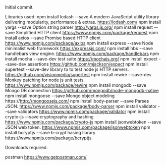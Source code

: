 Initial commit.

Libraries used:
npm install lodash --save           A modern JavaScript utility library delivering modularity, performance & extras.   https://lodash.com/
npm install yargs --save            Option string parser                                                               http://yargs.js.org/
npm install request --save          Simplified HTTP client                                        https://www.npmjs.com/package/request
npm install axios --save            Promise based HTTP client                                     https://www.npmjs.com/package/axios
npm install express --save          Node minimalist web framework                                 https://expressjs.com/
npm install hbs --save              handlebars view engine.                                       https://www.npmjs.com/package/handlebars
npm install mocha --save-dev            test suite                                                https://mochajs.org/
npm install expect --save-dev           assertions                                                https://github.com/mjackson/expect
npm install supertest --save-dev        library to to test node js HTTP servers.                  https://github.com/visionmedia/supertest
npm install rewire --save-dev           Monkey patching for node js unit tests.                   https://www.npmjs.com/package/rewire
npm install mongodb --save              Mongo DB connection                                       https://github.com/mongodb/node-mongodb-native
npm install mongoose --save             Mongo object modeling                                     https://http://mongoosejs.com/
npm install body-parser --save          Parses JSON.                                              https://www.npmjs.com/package/body-parser
npm install validator --save            validators                                                https://www.npmjs.com/package/validator
npm install crypto-js --save            cryptography and hashing                                  https://www.npmjs.com/package/crypto-js
npm install jsonwebtoken --save         JSON web token.                                           https://www.npmjs.com/package/jsonwebtoken
npm install bcryptjs --save             b-crypt hasing library                                    https://www.npmjs.com/package/bcryptjs

Downloads required:

postman                                 https://www.getpostman.com/


